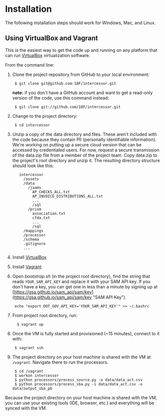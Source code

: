 # Installation

The following installation steps should work for Windows, Mac, and Linux.

## Using VirtualBox and Vagrant

This is the easiest way to get the code up and running on any platform that can run [VirtualBox](https://www.virtualbox.org/ "VirtualBox") virtualization software.

From the command line:

1. Clone the project repository from GitHub to your local environment:

        $ git clone git@github.com:18F/intercessor.git
    **note:** if you don't have a GitHub account and want to get a read-only version of the code, use this command instead:

        $ git clone git://github.com/18F/intercessor.git

2. Change to the project directory:

        $ cd intercessor

3. Unzip a copy of the data directory and files. These aren't included with the code because they contain PII (personally identifiable information). We're working on putting up a secure cloud version that can be accessed by credentialed users. For now, request a secure transmission of the data.zip file from a member of the project team. Copy data.zip to the project's root directory and unzip it. The resulting directory structure should look like this:

          intercessor  
            /assets  
            /data  
              /jaams  
                AP_CHECKS_ALL.txt  
                AP_INVOICE_DISTRIBUTIONS_ALL.txt  
                ...  
                /sql  
              /prism  
                association.txt  
                cfda.txt  
                ...  
                /sql  
            /mappings  
            /processor  
            /schema  
            .gitignore  
            ...  

4. Install [VirtualBox](https://www.virtualbox.org/wiki/Downloads "VirtualBox downloads")  

5. Install [Vagrant](http://www.vagrantup.com/downloads.html "Vagrant downloads")  

6. Open _bootstrap.sh_ (in the project root directory), find the string that reads `YOUR_SAM_API_KEY` and replace it with your SAM API key. If you don't have a key, you can get one in less than a minute by signing up at [https://gsa.github.io/sam_api/sam/key](https://gsa.github.io/sam_api/sam/key "SAM API Key").

        echo "export DOT_GOV_API_KEY='YOUR_SAM_API_KEY'" >> ~/.bashrc

7. From project root directory, run:

         $ vagrant up

8. Once the VM is fully started and provisioned (~15 minutes), connect to it with:

        $ vagrant ssh

9. The project directory on your host machine is shared with the VM at `/vagrant`. Navigate there to run the processors.

        $ cd /vagrant
        $ workon intercessor
        $ python processors/process_source.py -o data/data_act.csv
        $ python processors/process_sba.py -i data/data_act.csv -o data/output_sba_pb

Because the project directory on your host machine is shared with the VM, you can use your existing tools (IDE, browser, etc.) and everything will be synced with the VM.
